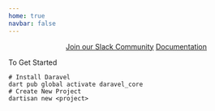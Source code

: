 ```yaml
---
home: true
navbar: false
---
```


<div style="text-align:center;">
<a class="button mr-2" href="https://join.slack.com/t/daravel/shared_invite/zt-2s83ned44-v49XO7LJ~Ab403PouD947g">Join our Slack Community</a>
<a class="button" href="/getting-started/installation">Documentation</a>
</div>

<p class="center my-2">To Get Started</p>

```bash:no-line-numbers
# Install Daravel
dart pub global activate daravel_core
# Create New Project
dartisan new <project>
```
